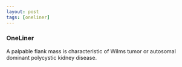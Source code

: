 ```yaml
---
layout: post
tags: [oneliner]
---
```



### OneLiner

A palpable flank mass is characteristic of Wilms tumor or autosomal dominant polycystic kidney disease.
